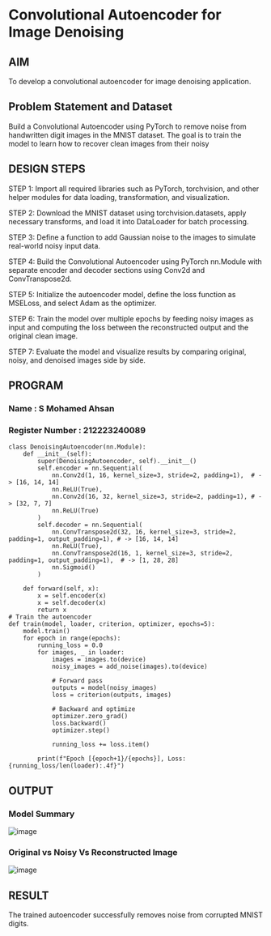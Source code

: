 # Convolutional Autoencoder for Image Denoising

## AIM

To develop a convolutional autoencoder for image denoising application.

## Problem Statement and Dataset
Build a Convolutional Autoencoder using PyTorch to remove noise from handwritten digit images in the MNIST dataset. The goal is to train the model to learn how to recover clean images from their noisy


## DESIGN STEPS

STEP 1:
Import all required libraries such as PyTorch, torchvision, and other helper modules for data loading, transformation, and visualization.

STEP 2:
Download the MNIST dataset using torchvision.datasets, apply necessary transforms, and load it into DataLoader for batch processing.

STEP 3:
Define a function to add Gaussian noise to the images to simulate real-world noisy input data.

STEP 4:
Build the Convolutional Autoencoder using PyTorch nn.Module with separate encoder and decoder sections using Conv2d and ConvTranspose2d.

STEP 5:
Initialize the autoencoder model, define the loss function as MSELoss, and select Adam as the optimizer.

STEP 6:
Train the model over multiple epochs by feeding noisy images as input and computing the loss between the reconstructed output and the original clean image.

STEP 7:
Evaluate the model and visualize results by comparing original, noisy, and denoised images side by side.



## PROGRAM
### Name : S Mohamed Ahsan
### Register Number : 212223240089
```
class DenoisingAutoencoder(nn.Module):
    def __init__(self):
        super(DenoisingAutoencoder, self).__init__()
        self.encoder = nn.Sequential(
            nn.Conv2d(1, 16, kernel_size=3, stride=2, padding=1),  # -> [16, 14, 14]
            nn.ReLU(True),
            nn.Conv2d(16, 32, kernel_size=3, stride=2, padding=1), # -> [32, 7, 7]
            nn.ReLU(True)
        )
        self.decoder = nn.Sequential(
            nn.ConvTranspose2d(32, 16, kernel_size=3, stride=2, padding=1, output_padding=1), # -> [16, 14, 14]
            nn.ReLU(True),
            nn.ConvTranspose2d(16, 1, kernel_size=3, stride=2, padding=1, output_padding=1),  # -> [1, 28, 28]
            nn.Sigmoid()
        )

    def forward(self, x):
        x = self.encoder(x)
        x = self.decoder(x)
        return x
# Train the autoencoder
def train(model, loader, criterion, optimizer, epochs=5):
    model.train()
    for epoch in range(epochs):
        running_loss = 0.0
        for images, _ in loader:
            images = images.to(device)
            noisy_images = add_noise(images).to(device)

            # Forward pass
            outputs = model(noisy_images)
            loss = criterion(outputs, images)

            # Backward and optimize
            optimizer.zero_grad()
            loss.backward()
            optimizer.step()

            running_loss += loss.item()

        print(f"Epoch [{epoch+1}/{epochs}], Loss: {running_loss/len(loader):.4f}")
```



## OUTPUT

### Model Summary
![image](https://github.com/user-attachments/assets/23aa523a-0215-4933-8882-b6f69e08c4e2)



### Original vs Noisy Vs Reconstructed Image
![image](https://github.com/user-attachments/assets/e0874940-0e46-472c-b345-99b6083704cd)



## RESULT
The trained autoencoder successfully removes noise from corrupted MNIST digits.
